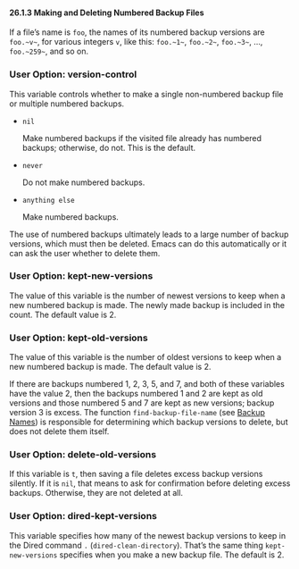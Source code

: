 

#### 26.1.3 Making and Deleting Numbered Backup Files

If a file’s name is `foo`, the names of its numbered backup versions are `foo.~v~`, for various integers `v`, like this: `foo.~1~`, `foo.~2~`, `foo.~3~`, …, `foo.~259~`, and so on.

### User Option: **version-control**

This variable controls whether to make a single non-numbered backup file or multiple numbered backups.

*   `nil`

    Make numbered backups if the visited file already has numbered backups; otherwise, do not. This is the default.

*   `never`

    Do not make numbered backups.

*   `anything else`

    Make numbered backups.

The use of numbered backups ultimately leads to a large number of backup versions, which must then be deleted. Emacs can do this automatically or it can ask the user whether to delete them.

### User Option: **kept-new-versions**

The value of this variable is the number of newest versions to keep when a new numbered backup is made. The newly made backup is included in the count. The default value is 2.

### User Option: **kept-old-versions**

The value of this variable is the number of oldest versions to keep when a new numbered backup is made. The default value is 2.

If there are backups numbered 1, 2, 3, 5, and 7, and both of these variables have the value 2, then the backups numbered 1 and 2 are kept as old versions and those numbered 5 and 7 are kept as new versions; backup version 3 is excess. The function `find-backup-file-name` (see [Backup Names](Backup-Names.html)) is responsible for determining which backup versions to delete, but does not delete them itself.

### User Option: **delete-old-versions**

If this variable is `t`, then saving a file deletes excess backup versions silently. If it is `nil`, that means to ask for confirmation before deleting excess backups. Otherwise, they are not deleted at all.

### User Option: **dired-kept-versions**

This variable specifies how many of the newest backup versions to keep in the Dired command `.` (`dired-clean-directory`). That’s the same thing `kept-new-versions` specifies when you make a new backup file. The default is 2.
